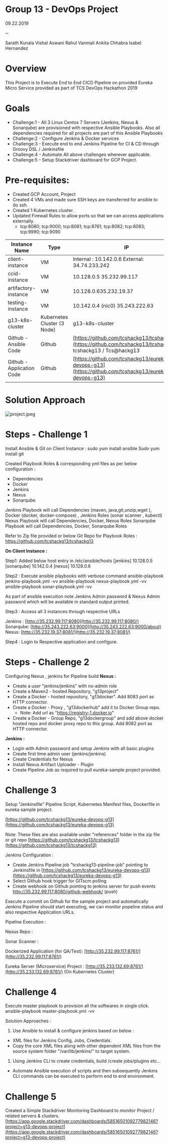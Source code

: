 # Group 13 - DevOps Project

09.22.2019

**─**

Sarath Kunala
Vishal Aswani
Rahul Vanmali
Ankita Chhabra
Isabel Hernandez

# Overview

This Project is to Execute End to End CICD Pipeline on provided Eureka Micro Service provided as part of TCS DevOps Hackathon 2019

# Goals

- Challenge:1         -  All 3 Linux Centos 7 Servers (Jenkins, Nexus &amp; Sonarqube) are provisioned with respective Ansible Playbooks. Also all dependencies required for all projects are part of this Ansible Playbooks
- Challenge:2          - Configure Jenkins &amp; Docker services
- Challenge:3        - Execute end to end Jenkins Pipeline for CI &amp; CD through Groovy DSL / Jenkinsfile
- Challenge:4        - Automate All above challenges wherever applicable.
- Challenge:5        - Setup Stackdriver dashboard for GCP Project.

# Pre-requisites:

- Created GCP Account, Project
- Created 4 VMs and made sure SSH keys are transferred for ansible to do ssh.
- Created 1 Kubernetes cluster.
- Updated Firewall Rules to allow ports so that we can access applications externally.
  - tcp:8080; tcp:9000; tcp:8081; tcp:8761; tcp:8082; tcp:8083; tcp:9990; tcp:9090

| **Instance Name** | **Type** | **IP** |
| --- | --- | --- |
| client-instance | VM | Internal : 10.142.0.6 External: 34.74.233.242 |
| ccid-instance | VM | 10.128.0.5 35.232.99.117 |
| artifactory-instance | VM | 10.128.0.635.232.19.37 |
| testing-instance | VM | 10.142.0.4 (nic0) 35.243.222.63 |
| g13-k8s-cluster | Kubernetes Cluster (3 Node) | g13-k8s-cluster |
| Github - Ansible Code | Github | [https://github.com/tcshackg13/tcshackg13](https://github.com/tcshackg13/tcshackg13)  tcshackg13 / Tcs@hackg13 |
| Github - Application Code | Github | [https://github.com/tcshackg13/eureka-devops-g13](https://github.com/tcshackg13/eureka-devops-g13) |

# Solution Approach

![project.jpeg](https://github.com/tcshackg13/tcshackg13/blob/master/images/project.jpeg)

# Steps - Challenge 1

Install Ansible &amp; Git on Client Instance :
sudo yum install ansible
Sudo yum install git

Created Playbook Roles &amp; corresponding yml files as per below configuration :

- Dependencies
- Docker
- Jenkins
- Nexus
- Sonarqube

Jenkins Playbook will call Dependencies (maven, java,git,unzip,wget ), Docker (docker, docker-compose) , Jenkins Roles (sonar scanner , kubectl)
Nexus Playbook will call Dependencies, Docker, Nexus Roles
Sonarqube Playbook will call Dependencies, Docker, Sonarqube Roles

Refer to Zip file provided or below Git Repo for Playbook Roles :
https://github.com/tcshackg13/tcshackg13

**On Client Instance :**

Step1: Added below host entry  in /etc/ansible/hosts
[jenkins]
10.128.0.5
[sonarqube]
10.142.0.4
[nexus]
10.128.0.6

Step2 : Execute ansible playbooks with verbose command
ansible-playbook jenkins-playbook.yml -vv
ansible-playbook nexus-playbook.yml -vv
ansible-playbook sonar-playbook.yml -vv

As part of ansible execution note Jenkins Admin password &amp; Nexus Admin password which will be available in standard output printed.

Step3 : Access all 3 instances through respective URLs

Jenkins : [http://35.232.99.117:8080](http://35.232.99.117:8080/)
Sonarqube: [http://35.243.222.63:9000](http://35.243.222.63:9000/about)
Nexus: [http://35.232.19.37:8081/](http://35.232.19.37:8081/)

Step4 : Login to Respective application and configure.

# Steps - Challenge 2

Configuring Nexus , jenkins for Pipeline build
**Nexus :**

- Create a user &quot;jenkins/jenkins&quot; with nx-admin role
- Create a Maven2 - hosted Repository, &quot;g13project&quot;
- Create a Docker - hosted repository, &quot;g13docker&quot;. Add 8083 port as HTTP connector.
- Create a Docker - Proxy , &quot;g13dockerhub&quot; add it to Docker Group repo.
  - Note: Add url as &quot;https://registry-1.docker.io&quot;
- Create a Docker - Group Repo, &quot;g13dockergroup&quot; and add above docker hosted repo and docker proxy repo to this group. Add 8082 port as HTTP connector.

**Jenkins :**

- Login with Admin password and setup Jenkins with all basic plugins
- Create first time admin user (jenkins/jenkins)
- Create Credentials for Nexus
- Install Nexus Artifact Uploader - Plugin
- Create Pipeline Job as required to pull eureka-sample project provided.



# Challenge 3

Setup &quot;Jenkinsfile&quot; Pipeline Script, Kubernetes Manifest files, Dockerfile in eureka sample project.

[https://github.com/tcshackg13/eureka-devops-g13](https://github.com/tcshackg13/eureka-devops-g13)

Note: These files are also available under &quot;references&quot; folder in the zip file or git repo [https://github.com/tcshackg13/tcshackg13](https://github.com/tcshackg13/tcshackg13)

Jenkins Configuration :

- Create Jenkins Pipeline job &quot;tcshackg13-pipeline-job&quot; pointing to Jenkinsfile in [https://github.com/tcshackg13/eureka-devops-g13](https://github.com/tcshackg13/eureka-devops-g13)
- Select Github hook trigger for GITscm polling
- Create webhook on Github pointing to jenkins server for push events http://35.232.99.117:8080/github-webhook/ (push)

Execute a commit on Github for the sample project and automatically Jenkins Pipeline should start executing, we can monitor popeline status and also respective Application URLs.

Pipeline Execution :

Nexus Repo :

Sonar Scanner :

Dockerized Application (for QA/Test): [http://35.232.99.117:8761/](http://35.232.99.117:8761/)

Eureka Server (Microservice) Project : [http://35.233.132.69:8761/](http://35.233.132.69:8761/) (On Kubernetes Cluster)

# Challenge 4

Execute master playbook to provision all the softwares in single click.
ansible-playbook master-playbook.yml -vv

Solution Approaches :

1. Use Ansible to install &amp; configure jenkins based on below :
  - XML files for Jenkins Config, Jobs, Credentials.
  - Copy the core XML files along with other dependent XML files from the source system folder  &quot;/var/lib/jenkins/&quot; to target system.

1. Using Jenkins CLI to create credentials, build /create jobs/plugins etc...
  - Automate Ansible execution of scripts and then subsequently Jenkins CLI commands can be executed to perform end to end environment.

# Challenge 5

Created a Simple Stackdriver Monitoring Dashboard to monitor Project / related servers &amp; clusters.
[https://app.google.stackdriver.com/dashboards/5851650109277982146?project=g13-devops-project](https://app.google.stackdriver.com/dashboards/5851650109277982146?project=g13-devops-project)
